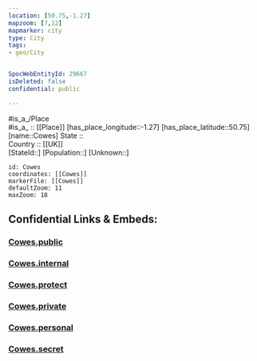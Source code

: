 ```yaml
---
location: [50.75,-1.27] 
mapzoom: [7,12] 
mapmarker: city 
type: City
tags:
- geo/City


SpocWebEntityId: 29667
isDeleted: false
confidential: public

---
```

#is_a_/Place  
#is_a_ :: [[Place]] 
[has_place_longitude::-1.27] 
[has_place_latitude::50.75] 
[name::Cowes] 
State ::  
Country :: [[UK]]  
[StateId::] 
[Population::] 
[Unknown::] 


```leaflet
id: Cowes
coordinates: [[Cowes]] 
markerFile: [[Cowes]] 
defaultZoom: 11 
maxZoom: 18
```


## Confidential Links & Embeds: 

### [Cowes.public](/_public/\Earth\Continent\Europe\Europe~North\UK\England\Regions~England\South_East_England\Isle_of_Wight\cities~Isle_of_WightCowes.public.md) 

### [Cowes.internal](/_internal/\Earth\Continent\Europe\Europe~North\UK\England\Regions~England\South_East_England\Isle_of_Wight\cities~Isle_of_WightCowes.internal.md) 

### [Cowes.protect](/_protect/\Earth\Continent\Europe\Europe~North\UK\England\Regions~England\South_East_England\Isle_of_Wight\cities~Isle_of_WightCowes.protect.md) 

### [Cowes.private](/_private/\Earth\Continent\Europe\Europe~North\UK\England\Regions~England\South_East_England\Isle_of_Wight\cities~Isle_of_WightCowes.private.md) 

### [Cowes.personal](/_personal/\Earth\Continent\Europe\Europe~North\UK\England\Regions~England\South_East_England\Isle_of_Wight\cities~Isle_of_WightCowes.personal.md) 

### [Cowes.secret](/_secret/\Earth\Continent\Europe\Europe~North\UK\England\Regions~England\South_East_England\Isle_of_Wight\cities~Isle_of_WightCowes.secret.md)

